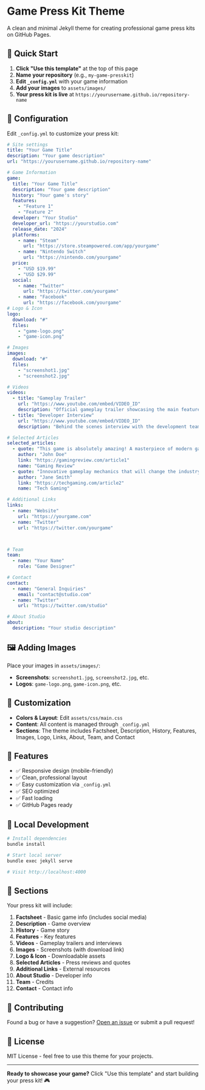 # Game Press Kit Theme

A clean and minimal Jekyll theme for creating professional game press kits on GitHub Pages.

## 🚀 Quick Start

1. **Click "Use this template"** at the top of this page
2. **Name your repository** (e.g., `my-game-presskit`)
3. **Edit `_config.yml`** with your game information
4. **Add your images** to `assets/images/`
5. **Your press kit is live** at `https://yourusername.github.io/repository-name`

## 📝 Configuration

Edit `_config.yml` to customize your press kit:

```yaml
# Site settings
title: "Your Game Title"
description: "Your game description"
url: "https://yourusername.github.io/repository-name"

# Game Information
game:
  title: "Your Game Title"
  description: "Your game description"
  history: "Your game's story"
  features:
    - "Feature 1"
    - "Feature 2"
  developer: "Your Studio"
  developer_url: "https://yourstudio.com"
  release_date: "2024"
  platforms:
    - name: "Steam"
      url: "https://store.steampowered.com/app/yourgame"
    - name: "Nintendo Switch"
      url: "https://nintendo.com/yourgame"
  price:
    - "USD $19.99"
    - "USD $29.99"
  social:
    - name: "Twitter"
      url: "https://twitter.com/yourgame"
    - name: "Facebook"
      url: "https://facebook.com/yourgame"
# Logo & Icon
logo:
  download: "#"
  files:
    - "game-logo.png"
    - "game-icon.png"

# Images
images:
  download: "#"
  files:
    - "screenshot1.jpg"
    - "screenshot2.jpg"

# Videos
videos:
  - title: "Gameplay Trailer"
    url: "https://www.youtube.com/embed/VIDEO_ID"
    description: "Official gameplay trailer showcasing the main features"
  - title: "Developer Interview"
    url: "https://www.youtube.com/embed/VIDEO_ID"
    description: "Behind the scenes interview with the development team"

# Selected Articles
selected_articles:
  - quote: "This game is absolutely amazing! A masterpiece of modern gaming."
    author: "John Doe"
    link: "https://gamingreview.com/article1"
    name: "Gaming Review"
  - quote: "Innovative gameplay mechanics that will change the industry."
    author: "Jane Smith"
    link: "https://techgaming.com/article2"
    name: "Tech Gaming"

# Additional Links
links:
  - name: "Website"
    url: "https://yourgame.com"
  - name: "Twitter"
    url: "https://twitter.com/yourgame"



# Team
team:
  - name: "Your Name"
    role: "Game Designer"

# Contact
contact:
  - name: "General Inquiries"
    email: "contact@studio.com"
  - name: "Twitter"
    url: "https://twitter.com/studio"

# About Studio
about:
  description: "Your studio description"
```

## 🖼️ Adding Images

Place your images in `assets/images/`:

- **Screenshots**: `screenshot1.jpg`, `screenshot2.jpg`, etc.
- **Logos**: `game-logo.png`, `game-icon.png`, etc.

## 🎨 Customization

- **Colors & Layout**: Edit `assets/css/main.css`
- **Content**: All content is managed through `_config.yml`
- **Sections**: The theme includes Factsheet, Description, History, Features, Images, Logo, Links, About, Team, and Contact

## 📱 Features

- ✅ Responsive design (mobile-friendly)
- ✅ Clean, professional layout
- ✅ Easy customization via `_config.yml`
- ✅ SEO optimized
- ✅ Fast loading
- ✅ GitHub Pages ready

## 🔧 Local Development

```bash
# Install dependencies
bundle install

# Start local server
bundle exec jekyll serve

# Visit http://localhost:4000
```

## 📄 Sections

Your press kit will include:
1. **Factsheet** - Basic game info (includes social media)
2. **Description** - Game overview
3. **History** - Game story
4. **Features** - Key features
5. **Videos** - Gameplay trailers and interviews
6. **Images** - Screenshots (with download link)
7. **Logo & Icon** - Downloadable assets
8. **Selected Articles** - Press reviews and quotes
9. **Additional Links** - External resources
10. **About Studio** - Developer info
11. **Team** - Credits
12. **Contact** - Contact info

## 🤝 Contributing

Found a bug or have a suggestion? [Open an issue](https://github.com/yourusername/jekyll-game-presskit-theme/issues) or submit a pull request!

## 📄 License

MIT License - feel free to use this theme for your projects.

---

**Ready to showcase your game?** Click "Use this template" and start building your press kit! 🎮 